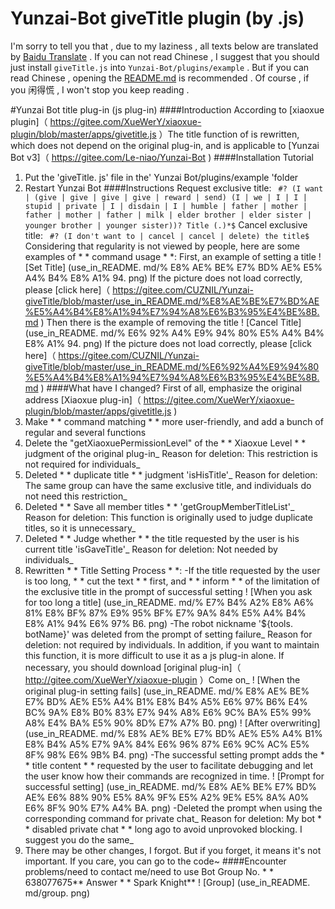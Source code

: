 # Yunzai-Bot giveTitle plugin (by .js)
I'm sorry to tell you that , due to my laziness , all texts below are translated by [Baidu Translate](https://fanyi.baidu.com/) .
If you can not read Chinese , I suggest that you should just install `giveTitle.js` into `Yunzai-Bot/plugins/example` .
But if you can read Chinese , opening the [README.md](https://gitee.com/CUZNIL/Yunzai-giveTitle/blob/master/README.md) is recommended .
Of course , if you 闲得慌 , I won't stop you keep reading .



#Yunzai Bot title plug-in (js plug-in)
####Introduction
According to [xiaoxue plugin]（ https://gitee.com/XueWerY/xiaoxue-plugin/blob/master/apps/givetitle.js ）The title function of is rewritten, which does not depend on the original plug-in, and is applicable to [Yunzai Bot v3]（ https://gitee.com/Le-niao/Yunzai-Bot )
####Installation Tutorial
1. Put the 'giveTitle. js' file in the' Yunzai Bot/plugins/example 'folder
2. Restart Yunzai Bot
####Instructions
Request exclusive title: ` #? (I want | (give | give | give | give | reward | send) (I | we | I | I | stupid | private | I | disdain | I | humble | father | mother | father | mother | father | milk | elder brother | elder sister | younger brother | younger sister))? Title (.)*$`
Cancel exclusive title: ` #? (I don't want to | cancel | cancel | delete) the title$`
Considering that regularity is not viewed by people, here are some examples of * * command usage * *:
First, an example of setting a title
! [Set Title] (use_in_README. md/% E8% AE% BE% E7% BD% AE% E5% A4% B4% E8% A1% 94. png)
If the picture does not load correctly, please [click here]（ https://gitee.com/CUZNIL/Yunzai-giveTitle/blob/master/use_in_README.md/%E8%AE%BE%E7%BD%AE%E5%A4%B4%E8%A1%94%E7%94%A8%E6%B3%95%E4%BE%8B.md )
Then there is the example of removing the title
! [Cancel Title] (use_in_README. md/% E6% 92% A4% E9% 94% 80% E5% A4% B4% E8% A1% 94. png)
If the picture does not load correctly, please [click here]（ https://gitee.com/CUZNIL/Yunzai-giveTitle/blob/master/use_in_README.md/%E6%92%A4%E9%94%80%E5%A4%B4%E8%A1%94%E7%94%A8%E6%B3%95%E4%BE%8B.md )
####What have I changed?
First of all, emphasize the original address [Xiaoxue plug-in]（ https://gitee.com/XueWerY/xiaoxue-plugin/blob/master/apps/givetitle.js )
1. Make * * command matching * * more user-friendly, and add a bunch of regular and several functions
2. Delete the "getXiaoxuePermissionLevel" of the * * Xiaoxue Level * * judgment of the original plug-in_ Reason for deletion: This restriction is not required for individuals_
3. Deleted * * duplicate title * * judgment 'isHisTitle'_ Reason for deletion: The same group can have the same exclusive title, and individuals do not need this restriction_
4. Deleted * * Save all member titles * * 'getGroupMemberTitleList'_ Reason for deletion: This function is originally used to judge duplicate titles, so it is unnecessary_
5. Deleted * * Judge whether * * the title requested by the user is his current title 'isGaveTitle'_ Reason for deletion: Not needed by individuals_
6. Rewritten * * Title Setting Process * *:
-If the title requested by the user is too long, * * cut the text * * first, and * * inform * * of the limitation of the exclusive title in the prompt of successful setting
! [When you ask for too long a title] (use_in_README. md/% E7% B4% A2% E8% A6% 81% E8% BF% 87% E9% 95% BF% E7% 9A% 84% E5% A4% B4% E8% A1% 94% E6% 97% B6. png)
-The robot nickname '${tools. botName}' was deleted from the prompt of setting failure_ Reason for deletion: not required by individuals. In addition, if you want to maintain this function, it is more difficult to use it as a js plug-in alone. If necessary, you should download [original plug-in]（ http://gitee.com/XueWerY/xiaoxue-plugin ）Come on_
! [When the original plug-in setting fails] (use_in_README. md/% E8% AE% BE% E7% BD% AE% E5% A4% B1% E8% B4% A5% E6% 97% B6% E4% BC% 9A% E8% B0% 83% E7% 94% A8% E6% 9C% BA% E5% 99% A8% E4% BA% E5% 90% 8D% E7% A7% B0. png)
! [After overwriting] (use_in_README. md/% E8% AE% BE% E7% BD% AE% E5% A4% B1% E8% B4% A5% E7% 9A% 84% E6% 96% 87% E6% 9C% AC% E5% 8F% 98% E6% 9B% B4. png)
-The successful setting prompt adds the * * title content * * requested by the user to facilitate debugging and let the user know how their commands are recognized in time.
! [Prompt for successful setting] (use_in_README. md/% E8% AE% BE% E7% BD% AE% E6% 88% 90% E5% 8A% 9F% E5% A2% 9E% E5% 8A% A0% E6% 8F% 90% E7% A4% BA. png)
-Deleted the prompt when using the corresponding command for private chat_ Reason for deletion: My bot * * disabled private chat * * long ago to avoid unprovoked blocking. I suggest you do the same_
7. There may be other changes, I forgot. But if you forget, it means it's not important. If you care, you can go to the code~
####Encounter problems/need to contact me/need to use Bot
Group No. * * 638077675**
Answer * * Spark Knight**
! [Group] (use_in_README. md/group. png)